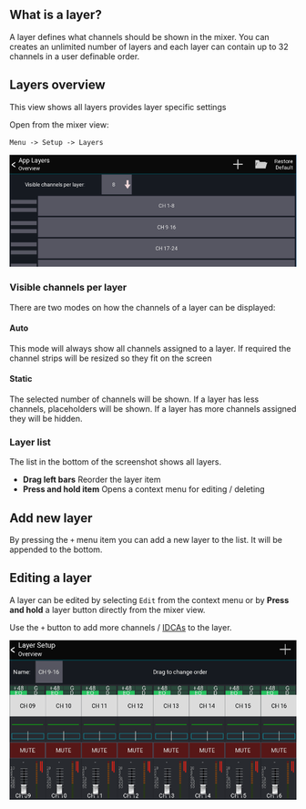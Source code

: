## What is a layer?
A layer defines what channels should be shown in the mixer.
You can creates an unlimited number of layers and 
each layer can contain up to 32 channels in a user definable order.

## Layers overview
This view shows all layers provides layer specific settings

Open from the mixer view:
```
Menu -> Setup -> Layers
```

![Overview](img/layers-overview.png)


### Visible channels per layer
There are two modes on how the channels of a layer can be displayed:

#### Auto
This mode will always show all channels assigned to a layer. If required the channel strips will be resized so they fit on the screen

#### Static
The selected number of channels will be shown. If a layer has less channels, placeholders will be shown. If a layer has more channels assigned they will be hidden.

### Layer list
The list in the bottom of the screenshot shows all layers.

- **Drag left bars** Reorder the layer item
- **Press and hold item** Opens a context menu for editing / deleting


## Add new layer
By pressing the `+` menu item you can add a new layer to the list. It will be appended to the bottom.


## Editing a layer
A layer can be edited by selecting `Edit` from the context menu or by **Press and hold** a layer button directly from the mixer view.

Use the `+` button to add more channels / [IDCAs](layer-idcas.md) to the layer.

![Edit channel order](gif/layer-channel-drag.gif)